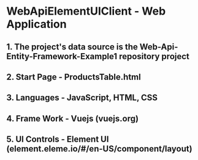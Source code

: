 # WebApiElementUIClient - Web Application
## 1. The project's data source is the Web-Api-Entity-Framework-Example1 repository project
## 2. Start Page - ProductsTable.html
## 3. Languages - JavaScript, HTML, CSS 
## 4.	Frame Work - Vuejs (vuejs.org)
## 5. UI Controls - Element UI (element.eleme.io/#/en-US/component/layout)

